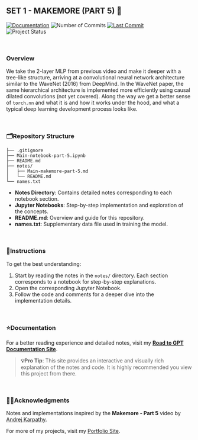 ## SET 1 - MAKEMORE (PART 5) 🔗

[![Documentation](https://img.shields.io/badge/Documentation-Available-blue)](https://muzzammilshah.github.io/Road-to-GPT/Makemore-part5/)
![Number of Commits](https://img.shields.io/github/commit-activity/m/MuzzammilShah/NeuralNetworks-LanguageModels-5?label=Commits)
[![Last Commit](https://img.shields.io/github/last-commit/MuzzammilShah/NeuralNetworks-LanguageModels-5.svg?style=flat)](https://github.com/MuzzammilShah/NeuralNetworks-LanguageModels-5/commits/main)  
![Project Status](https://img.shields.io/badge/Status-Done-success)

&nbsp;

### **Overview**

We take the 2-layer MLP from previous video and make it deeper with a tree-like structure, arriving at a convolutional neural network architecture similar to the WaveNet (2016) from DeepMind. In the WaveNet paper, the same hierarchical architecture is implemented more efficiently using causal dilated convolutions (not yet covered). Along the way we get a better sense of `torch.nn` and what it is and how it works under the hood, and what a typical deep learning development process looks like.

&nbsp;

### **🗂️Repository Structure**

```plaintext
├── .gitignore
├── Main-notebook-part-5.ipynb
├── README.md
├── notes/
│   ├── Main-makemore-part-5.md
│   └── README.md
└── names.txt
```

- **Notes Directory**: Contains detailed notes corresponding to each notebook section.
- **Jupyter Notebooks**: Step-by-step implementation and exploration of the concepts.
- **README.md**: Overview and guide for this repository.
- **names.txt**: Supplementary data file used in training the model.

&nbsp;

### **📄Instructions**

To get the best understanding:

1. Start by reading the notes in the `notes/` directory. Each section corresponds to a notebook for step-by-step explanations.
2. Open the corresponding Jupyter Notebook.
3. Follow the code and comments for a deeper dive into the implementation details.

&nbsp;

### **⭐Documentation**

For a better reading experience and detailed notes, visit my **[Road to GPT Documentation Site](https://muzzammilshah.github.io/Road-to-GPT/)**. 

> **💡Pro Tip**: This site provides an interactive and visually rich explanation of the notes and code. It is highly recommended you view this project from there.

&nbsp;

### **✍🏻Acknowledgments**
Notes and implementations inspired by the **Makemore - Part 5** video by [Andrej Karpathy](https://karpathy.ai/).  

For more of my projects, visit my [Portfolio Site](https://muhammedshah.com).